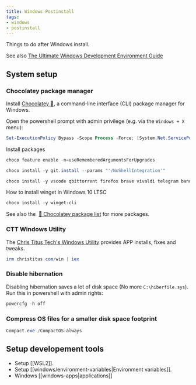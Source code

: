 ```yaml
---
title: Windows Postinstall
tags:
- windows
- postinstall
---
```


Things to do after Windows install.

See also [The Ultimate Windows Development Environment Guide](https://unicorn-utterances.com/posts/ultimate-windows-development-environment-guide)

## System setup

### Chocolatey package manager

Install [Chocolatey 🍫](https://chocolatey.org/), a command-line interface (CLI) package manager for Windows.

Open the powershell prompt with admin privilege (e.g. via the `Windows + X` menu):

```powershell
Set-ExecutionPolicy Bypass -Scope Process -Force; [System.Net.ServicePointManager]::SecurityProtocol = [System.Net.ServicePointManager]::SecurityProtocol -bor 3072; iex ((New-Object System.Net.WebClient).DownloadString('https://community.chocolatey.org/install.ps1'))
```

Install packages

```powershell
choco feature enable -n=useRememberedArgumentsForUpgrades

choco install -y git.install --params "'/NoShellIntegration'"

choco install -y vscode qbittorrent firefox brave vivaldi telegram bandizip honeyview potplayer lavfilters yt-dlp ffmpeg crystaldiskinfo crystaldiskmark directx vcredist-all sudo starship obsidian nerd-fonts-firacode nerd-fonts-hack github-desktop tabby winscp
```

How to install winget in Windows 10 LTSC

```powershell
choco install -y winget-cli
```

See also the  [🍫 Chocolatey package list](https://chocolatey.org/packages) for more packages.

### CTT Windows Utility

The [Chris Titus Tech's Windows Utility](https://github.com/ChrisTitusTech/winutil) provides APP installs, fixes and tweaks.

```powershell
irm christitus.com/win | iex
```

### Disable hibernation

Disabling hibernation saves a lot of disk space (No more `C:\hiberfile.sys`). Run this in powershell with admin rights:

```powershell
powercfg -h off
```

### Compress OS files for a smaller disk space footprint

```powershell
Compact.exe /CompactOS:always
```

## Setup developement tools

+ Setup [[WSL2]].
+ Setup [[windows/environment-variables|Environment variables]].
+ Windows [[windows-apps|applications]]

